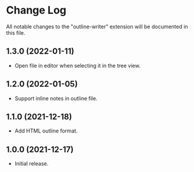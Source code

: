 # Change Log

All notable changes to the "outline-writer" extension will be documented in this file.

## 1.3.0 (2022-01-11)
- Open file in editor when selecting it in the tree view.

## 1.2.0 (2022-01-05)
- Support inline notes in outline file.

## 1.1.0 (2021-12-18)
- Add HTML outline format.

## 1.0.0 (2021-12-17)
- Initial release.
